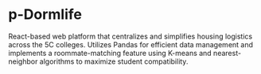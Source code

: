 # p-Dormlife

React-based web platform that centralizes and simplifies housing logistics across the 5C colleges. Utilizes Pandas for efficient data management and implements a roommate-matching feature using K-means and nearest-neighbor algorithms to maximize student compatibility.
